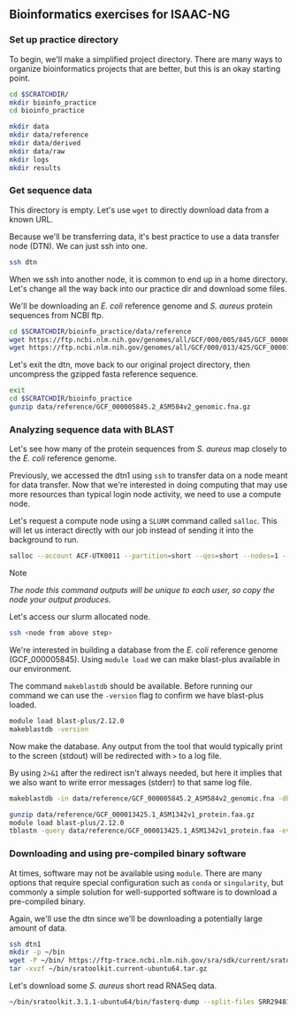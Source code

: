 ## Bioinformatics exercises for ISAAC-NG

### Set up practice directory

To begin, we'll make a simplified project directory. There are many ways to organize bioinformatics projects that are better, but this is an okay starting point.
```bash
cd $SCRATCHDIR/
mkdir bioinfo_practice
cd bioinfo_practice

mkdir data
mkdir data/reference
mkdir data/derived
mkdir data/raw
mkdir logs
mkdir results
```

### Get sequence data

This directory is empty. Let's use `wget` to directly download data from a known URL.

Because we'll be transferring data, it's best practice to use a data transfer node (DTN). We can just ssh into one.
```bash
ssh dtn
```

When we ssh into another node, it is common to end up in a home directory. Let's change all the way back into our practice dir and download some files.

We'll be downloading an _E. coli_ reference genome and _S. aureus_ protein sequences from NCBI ftp.
```bash
cd $SCRATCHDIR/bioinfo_practice/data/reference
wget https://ftp.ncbi.nlm.nih.gov/genomes/all/GCF/000/005/845/GCF_000005845.2_ASM584v2/GCF_000005845.2_ASM584v2_genomic.fna.gz
wget https://ftp.ncbi.nlm.nih.gov/genomes/all/GCF/000/013/425/GCF_000013425.1_ASM1342v1/GCF_000013425.1_ASM1342v1_protein.faa.gz
```

Let's exit the dtn, move back to our original project directory, then uncompress the gzipped fasta reference sequence.
```bash
exit
cd $SCRATCHDIR/bioinfo_practice
gunzip data/reference/GCF_000005845.2_ASM584v2_genomic.fna.gz
```

### Analyzing sequence data with BLAST

Let's see how many of the protein sequences from _S. aureus_ map closely to the _E. coli_ reference genome.

Previously, we accessed the dtn1 using `ssh` to transfer data on a node meant for data transfer. Now that we're interested in doing computing that may use more resources than typical login node activity, we need to use a compute node.

Let's request a compute node using a `SLURM` command called `salloc`. This will let us interact directly with our job instead of sending it into the background to run.
```bash
salloc --account ACF-UTK0011 --partition=short --qos=short --nodes=1 --ntasks=2 --mem=8G --time=0-03:00:00
```
> [!NOTE]
> _The node this command outputs will be unique to each user, so copy the node your output produces._

Let's access our slurm allocated node.
```bash
ssh <node from above step>
```

We're interested in building a database from the _E. coli_ reference genome (GCF_000005845). Using `module load` we can make blast-plus available in our environment.

The command `makeblastdb` should be available. Before running our command we can use the `-version` flag to confirm we have blast-plus loaded.
```bash
module load blast-plus/2.12.0
makeblastdb -version
```

Now make the database. Any output from the tool that would typically print to the screen (stdout) will be redirected with `>` to a log file.

By using `2>&1` after the redirect isn't always needed, but here it implies that we also want to write error messages (stderr) to that same log file.
```bash
makeblastdb -in data/reference/GCF_000005845.2_ASM584v2_genomic.fna -dbtype nucl -out data/derived/e_coli_db > logs/makeblastdb.log 2>&1
```

```bash
gunzip data/reference/GCF_000013425.1_ASM1342v1_protein.faa.gz
module load blast-plus/2.12.0
tblastn -query data/reference/GCF_000013425.1_ASM1342v1_protein.faa -evalue .1 -db data/derived/e_coli_db -out data/derived/results.txt -outfmt 6 > logs/tblastn.log 2>&1
```

### Downloading and using pre-compiled binary software

At times, software may not be available using `module`. There are many options that require special configuration such as `conda` or `singularity`, but commonly a simple solution for well-supported software is to download a pre-compiled binary.

Again, we'll use the dtn since we'll be downloading a potentially large amount of data.

```bash
ssh dtn1
mkdir -p ~/bin
wget -P ~/bin/ https://ftp-trace.ncbi.nlm.nih.gov/sra/sdk/current/sratoolkit.current-ubuntu64.tar.gz
tar -xvzf ~/bin/sratoolkit.current-ubuntu64.tar.gz
```

Let's download some _S. aureus_ short read RNASeq data.
```bash
~/bin/sratoolkit.3.1.1-ubuntu64/bin/fasterq-dump --split-files SRR29481819 -O $SCRATCHDIR/bioinfo_practice/data/raw
```

